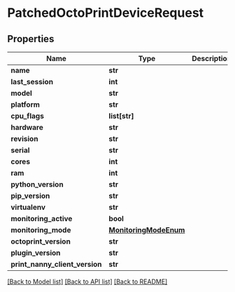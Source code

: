 # PatchedOctoPrintDeviceRequest


## Properties
Name | Type | Description | Notes
------------ | ------------- | ------------- | -------------
**name** | **str** |  | [optional] 
**last_session** | **int** |  | [optional] 
**model** | **str** |  | [optional] 
**platform** | **str** |  | [optional] 
**cpu_flags** | **list[str]** |  | [optional] 
**hardware** | **str** |  | [optional] 
**revision** | **str** |  | [optional] 
**serial** | **str** |  | [optional] 
**cores** | **int** |  | [optional] 
**ram** | **int** |  | [optional] 
**python_version** | **str** |  | [optional] 
**pip_version** | **str** |  | [optional] 
**virtualenv** | **str** |  | [optional] 
**monitoring_active** | **bool** |  | [optional] 
**monitoring_mode** | [**MonitoringModeEnum**](MonitoringModeEnum.md) |  | [optional] 
**octoprint_version** | **str** |  | [optional] 
**plugin_version** | **str** |  | [optional] 
**print_nanny_client_version** | **str** |  | [optional] 

[[Back to Model list]](../README.md#documentation-for-models) [[Back to API list]](../README.md#documentation-for-api-endpoints) [[Back to README]](../README.md)


